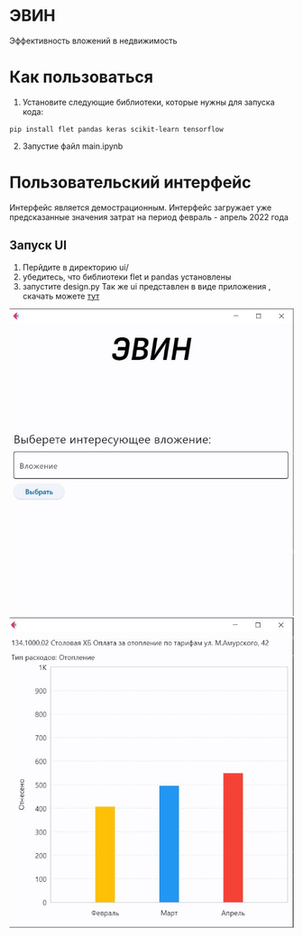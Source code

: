 # ЭВИН
Эффективность вложений в недвижимость

# Как пользоваться

1. Установите следующие библиотеки, которые нужны для запуска кода:
```
pip install flet pandas keras scikit-learn tensorflow
```
2. Запустие файл main.ipynb

# Пользовательский интерфейс

Интерфейс является демострационным. 
Интерфейс загружает уже предсказанные значения затрат на период февраль - апрель 2022 года

 ## Запуск UI
 1. Перйдите в директорию ui/
 2. убедитесь, что библиотеки flet и pandas установлены
 3. запустите design.py
Так же ui представлен в виде приложения , скачать можете [тут](https://files.sberdisk.ru/s/fNhr3IKLlYUAhah)

![Меню](ui/demo_img/menu.jpg)
![Чарт](ui/demo_img/chart.jpg)
